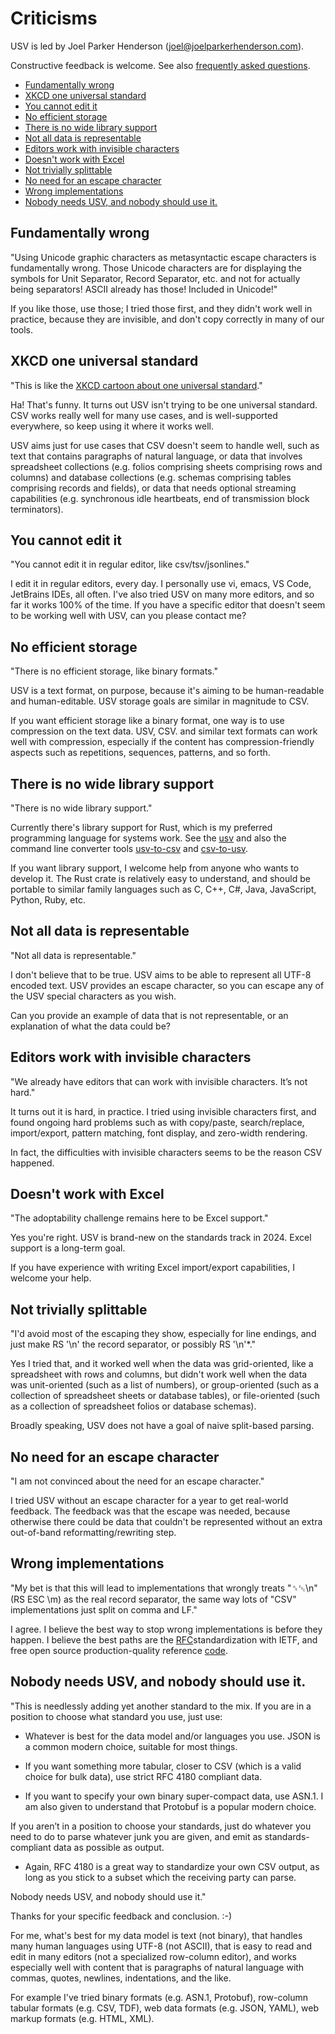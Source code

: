 # Criticisms

USV is led by Joel Parker Henderson (joel@joelparkerhenderson.com).

Constructive feedback is welcome. See also [frequently asked questions](../faq/).


- [Fundamentally wrong](#fundamentally-wrong)
- [XKCD one universal standard](#xkcd-one-universal-standard)
- [You cannot edit it](#you-cannot-edit-it)
- [No efficient storage](#no-efficient-storage)
- [There is no wide library support](#there-is-no-wide-library-support)
- [Not all data is representable](#not-all-data-is-representable)
- [Editors work with invisible characters](#editors-work-with-invisible-characters)
- [Doesn't work with Excel](#doesnt-work-with-excel)
- [Not trivially splittable](#not-trivially-splittable)
- [No need for an escape character](#no-need-for-an-escape-character)
- [Wrong implementations](#wrong-implementations)
- [Nobody needs USV, and nobody should use it.](#nobody-needs-usv-and-nobody-should-use-it)


## Fundamentally wrong

"Using Unicode graphic characters as metasyntactic escape characters is fundamentally wrong. Those Unicode characters are for displaying the symbols for Unit Separator, Record Separator, etc. and not for actually being separators! ASCII already has those! Included in Unicode!" 

If you like those, use those; I tried those first, and they didn't work well in practice, because they are invisible, and don't copy correctly in many of our tools.


## XKCD one universal standard

"This is like the [XKCD cartoon about one universal standard](https://xkcd.com/927/)."

Ha! That's funny. It turns out USV isn't trying to be one universal standard. CSV works really well for many use cases, and is well-supported everywhere, so keep using it where it works well.

USV aims just for use cases that CSV doesn't seem to handle well, such as text that contains paragraphs of natural language, or data that involves spreadsheet collections (e.g. folios comprising sheets comprising rows and columns) and database collections (e.g. schemas comprising tables comprising records and fields), or data that needs optional streaming capabilities (e.g. synchronous idle heartbeats, end of transmission block terminators).


## You cannot edit it

"You cannot edit it in regular editor, like csv/tsv/jsonlines."

I edit it in regular editors, every day. I personally use vi, emacs, VS Code, JetBrains IDEs, all often. I've also tried USV on many more editors, and so far it works 100% of the time. If you have a specific editor that doesn't seem to be working well with USV, can you please contact me?


## No efficient storage

"There is no efficient storage, like binary formats." 

USV is a text format, on purpose, because it's aiming to be human-readable and human-editable. USV storage goals are similar in magnitude to CSV. 

If you want efficient storage like a binary format, one way is to use compression on the text data. USV, CSV. and similar text formats can work well with compression, especially if the content has compression-friendly aspects such as repetitions, sequences, patterns, and so forth.


## There is no wide library support

"There is no wide library support."

Currently there's library support for Rust, which is my preferred programming language for systems work. See the [usv](https://crates.io/crates/usv) and also the command line converter tools [usv-to-csv](https://crates.io/crates/usv-to-csv) and [csv-to-usv](https://crates.io/crates/usv-to-csv).

If you want library support, I welcome help from anyone who wants to develop it. The Rust crate is relatively easy to understand, and should be portable to similar family languages such as C, C++, C#, Java, JavaScript, Python, Ruby, etc.


## Not all data is representable 

"Not all data is representable." 

I don't believe that to be true. USV aims to be able to represent all UTF-8 encoded text. USV provides an escape character, so you can escape any of the USV special characters as you wish. 

Can you provide an example of data that is not representable, or an explanation of what the data could be?


## Editors work with invisible characters

"We already have editors that can work with invisible characters. It’s not hard."

It turns out it is hard, in practice. I tried using invisible characters first, and found ongoing hard problems such as with copy/paste, search/replace, import/export, pattern matching, font display, and zero-width rendering.

In fact, the difficulties with invisible characters seems to be the reason CSV happened.

## Doesn't work with Excel

"The adoptability challenge remains here to be Excel support."

Yes you're right. USV is brand-new on the standards track in 2024. Excel support is a long-term goal. 

If you have experience with writing Excel import/export capabilities, I welcome your help.


## Not trivially splittable

"I'd avoid most of the escaping they show, especially for line endings, and just make RS '\n' the record separator, or possibly RS '\n'*."

Yes I tried that, and it worked well when the data was grid-oriented, like a spreadsheet with rows and columns, but didn't work well when the data was unit-oriented (such as a list of numbers), or group-oriented (such as a collection of spreadsheet sheets or database tables), or file-oriented (such as a collection of spreadsheet folios or database schemas).

Broadly speaking, USV does not have a goal of naive split-based parsing.


## No need for an escape character

"I am not convinced about the need for an escape character."

I tried USV without an escape character for a year to get real-world feedback. The feedback was that the escape was needed, because otherwise there could be data that couldn't be represented without an extra out-of-band reformatting/rewriting step.


## Wrong implementations

"My bet is that this will lead to implementations that wrongly treats "␞␛\n" (RS ESC \m) as the real record separator, the same way lots of "CSV" implementations just split on comma and LF."

I agree. I believe the best way to stop wrong implementations is before they happen. I believe the best paths are the [RFC](../rfc/)standardization with IETF, and free open source production-quality reference [code](../code/).


## Nobody needs USV, and nobody should use it.

"This is needlessly adding yet another standard to the mix. If you are in a position to choose what standard you use, just use:

* Whatever is best for the data model and/or languages you use. JSON is a common modern choice, suitable for most things.

* If you want something more tabular, closer to CSV (which is a valid choice for bulk data), use strict RFC 4180 compliant data.

* If you want to specify your own binary super-compact data, use ASN.1. I am also given to understand that Protobuf is a popular modern choice.

If you aren’t in a position to choose your standards, just do whatever you need to do to parse whatever junk you are given, and emit as standards-compliant data as possible as output.

* Again, RFC 4180 is a great way to standardize your own CSV output, as long as you stick to a subset which the receiving party can parse.

Nobody needs USV, and nobody should use it."

Thanks for your specific feedback and conclusion. :-)

For me, what's best for my data model is text (not binary), that handles many human languages using UTF-8 (not ASCII), that is easy to read and edit in many editors (not a specialized row-column editor), and works especially well with content that is paragraphs of natural language with commas, quotes, newlines, indentations, and the like.

For example I've tried binary formats (e.g. ASN.1, Protobuf), row-column tabular formats (e.g. CSV, TDF), web data formats (e.g. JSON, YAML), web markup formats (e.g. HTML, XML). 
